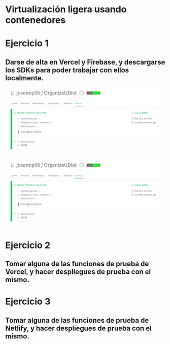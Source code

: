 # Virtualización ligera usando contenedores

# Ejercicio 1
## Darse de alta en Vercel y Firebase, y descargarse los SDKs para poder trabajar con ellos localmente.

![vercel](https://github.com/josemip98/EjerciciosIV/blob/master/Tema%202%20-%20TDD/Images/travis.png)

![firebase](https://github.com/josemip98/EjerciciosIV/blob/master/Tema%202%20-%20TDD/Images/travis.png)

# Ejercicio 2
## Tomar alguna de las funciones de prueba de Vercel, y hacer despliegues de prueba con el mismo.

# Ejercicio 3
## Tomar alguna de las funciones de prueba de Netlify, y hacer despliegues de prueba con el mismo.

